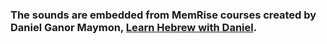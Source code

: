 ### The sounds are embedded from MemRise courses created by Daniel Ganor Maymon, [Learn Hebrew with Daniel](https://www.memrise.com/course/1892532/learn-hebrew-with-daniel).
